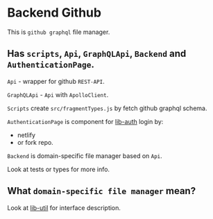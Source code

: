 # Backend Github

This is `github graphql` file manager.

## Has `scripts`, `Api`, `GraphQLApi`, `Backend` and `AuthenticationPage`.

`Api` - wrapper for github `REST-API`.

`GraphQLApi` - `Api` with `ApolloClient`.

`Scripts` create `src/fragmentTypes.js` by fetch github graphql schema.

`AuthenticationPage` is component for [lib-auth](https://github.com/netlify/netlify-cms/tree/master/packages/netlify-cms-lib-auth/README.md) login by:
- netlify
- or fork repo.

`Backend` is domain-specific file manager based on `Api`.

Look at tests or types for more info.

## What `domain-specific file manager` mean?

Look at [lib-util](https://github.com/netlify/netlify-cms/tree/master/packages/netlify-cms-lib-util/README.md) for interface description.
